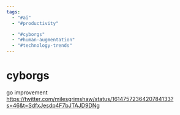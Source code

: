 ```yaml
---
tags:
  - "#ai"
  - "#productivity"

  - "#cyborgs"
  - "#human-augmentation"
  - "#technology-trends"
---
```

# cyborgs

go improvement https://twitter.com/milesgrimshaw/status/1614757236420784133?s=46&t=SdfxJesdp4F7bJTAJD9DNg
